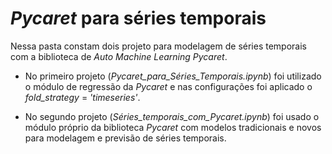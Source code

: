 # *Pycaret* para séries temporais

Nessa pasta constam dois projeto para modelagem de séries temporais com a biblioteca de *Auto Machine Learning Pycaret*. 

- No primeiro projeto (*Pycaret_para_Séries_Temporais.ipynb*) foi utilizado o módulo de regressão da *Pycaret* e nas configurações foi aplicado o *fold_strategy* = *'timeseries'*.

- No segundo projeto (*Séries_temporais_com_Pycaret.ipynb*) foi usado o módulo próprio da biblioteca *Pycaret* com modelos tradicionais e novos para modelagem e previsão de séries
temporais.
